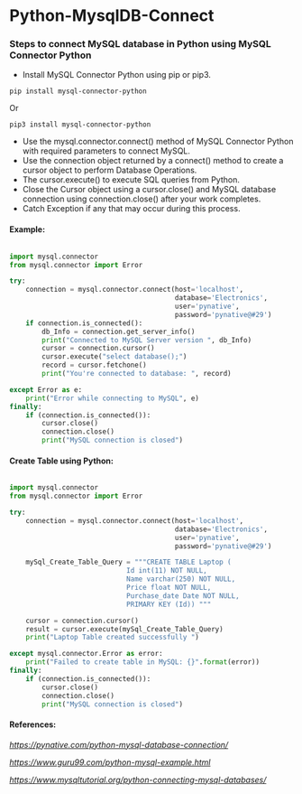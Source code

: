 # Python-MysqlDB-Connect

### Steps to connect MySQL database in Python using MySQL Connector Python

* Install MySQL Connector Python using pip or pip3.

```
pip install mysql-connector-python

```
Or

```
pip3 install mysql-connector-python

```

* Use the  mysql.connector.connect()  method of MySQL Connector Python with required parameters to connect MySQL.
* Use the connection object returned by a  connect()  method to create a cursor object to perform Database Operations.
* The cursor.execute() to execute SQL queries from Python.
* Close the Cursor object using a cursor.close() and MySQL database connection using connection.close() after your work completes.
* Catch Exception if any that may occur during this process.

#### Example:

```python

import mysql.connector
from mysql.connector import Error

try:
    connection = mysql.connector.connect(host='localhost',
                                         database='Electronics',
                                         user='pynative',
                                         password='pynative@#29')
    if connection.is_connected():
        db_Info = connection.get_server_info()
        print("Connected to MySQL Server version ", db_Info)
        cursor = connection.cursor()
        cursor.execute("select database();")
        record = cursor.fetchone()
        print("You're connected to database: ", record)

except Error as e:
    print("Error while connecting to MySQL", e)
finally:
    if (connection.is_connected()):
        cursor.close()
        connection.close()
        print("MySQL connection is closed")
```

#### Create Table using Python:

```python

import mysql.connector
from mysql.connector import Error

try:
    connection = mysql.connector.connect(host='localhost',
                                         database='Electronics',
                                         user='pynative',
                                         password='pynative@#29')

    mySql_Create_Table_Query = """CREATE TABLE Laptop ( 
                             Id int(11) NOT NULL,
                             Name varchar(250) NOT NULL,
                             Price float NOT NULL,
                             Purchase_date Date NOT NULL,
                             PRIMARY KEY (Id)) """

    cursor = connection.cursor()
    result = cursor.execute(mySql_Create_Table_Query)
    print("Laptop Table created successfully ")

except mysql.connector.Error as error:
    print("Failed to create table in MySQL: {}".format(error))
finally:
    if (connection.is_connected()):
        cursor.close()
        connection.close()
        print("MySQL connection is closed")

```

#### References:

*https://pynative.com/python-mysql-database-connection/*

*https://www.guru99.com/python-mysql-example.html*

*https://www.mysqltutorial.org/python-connecting-mysql-databases/*
